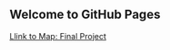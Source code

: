 ## Welcome to GitHub Pages
[Llink to Map: Final Project](http://UBC-GEOS472-Spring2022.github.io/FProject-G6/)
